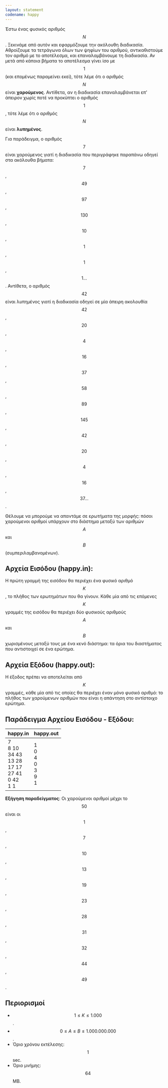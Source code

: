 ```yaml
---
layout: statement
codename: happy
---
```


Έστω ένας φυσικός αριθμός $$N$$. Ξεκινάμε από αυτόν και εφαρμόζουμε την ακόλουθη διαδικασία. Αθροίζουμε τα τετράγωνα όλων των ψηφίων του αριθμού, αντικαθιστούμε τον αριθμό με το αποτέλεσμα, και επαναλαμβάνουμε τη διαδικασία. Αν μετά από κάποια βήματα το αποτέλεσμα γίνει ίσο με $$1$$ (και επομένως παραμείνει εκεί), τότε λέμε ότι ο αριθμός $$N$$ είναι **χαρούμενος**. Αντίθετα, αν η διαδικασία επαναλαμβάνεται επ’ άπειρον χωρίς ποτέ να προκύπτει ο αριθμός $$1$$, τότε λέμε ότι ο αριθμός $$N$$ είναι **λυπημένος**.

Για παράδειγμα, ο αριθμός $$7$$ είναι χαρούμενος γιατί η διαδικασία που περιγράφηκε παραπάνω οδηγεί στα ακόλουθα βήματα: $$7$$, $$49$$, $$97$$, $$130$$, $$10$$, $$1$$, $$1$$, $$1\ldots $$. Αντίθετα, ο αριθμός $$42$$ είναι λυπημένος γιατί η διαδικασία οδηγεί σε μία άπειρη ακολουθία $$42$$, $$20$$, $$4$$, $$16$$, $$37$$, $$58$$, $$89$$, $$145$$, $$42$$, $$20$$, $$4$$, $$16$$, $$37 \ldots $$.

Θέλουμε να μπορούμε να απαντάμε σε ερωτήματα της μορφής: πόσοι χαρούμενοι αριθμοί υπάρχουν στο διάστημα μεταξύ των αριθμών $$A$$ και $$B$$ (συμπεριλαμβανομένων).

## Αρχεία Εισόδου (happy.in):

Η πρώτη γραμμή της εισόδου θα περιέχει ένα φυσικό αριθμό $$K$$, το πλήθος των ερωτημάτων που θα γίνουν. Κάθε μία από τις επόμενες $$K$$ γραμμές της εισόδου θα περιέχει δύο φυσικούς αριθμούς $$A$$ και $$B$$ χωρισμένους μεταξύ τους με ένα κενό διάστημα: τα όρια του διαστήματος που αντιστοιχεί σε ένα ερώτημα.

## Αρχεία Εξόδου (happy.out):

Η έξοδος πρέπει να αποτελείται από $$K$$ γραμμές, κάθε μία από τις οποίες θα περιέχει έναν μόνο φυσικό αριθμό: το πλήθος των χαρούμενων αριθμών που είναι η απάντηση στο αντίστοιχο ερώτημα.

## Παράδειγμα Αρχείου Εισόδου - Εξόδου:

| **happy.in**      | **happy.out** |
| :--- | :--- |
| 7<br>8 10<br>34 43<br>13 28<br>17 17<br>27 41<br>0 42<br>1 1 | 1<br>0<br>4<br>0<br>3<br>9<br>1 |


**Εξήγηση παραδείγματος**: Οι χαρούμενοι αριθμοί μέχρι το $$50$$ είναι οι $$1$$, $$7$$, $$10$$, $$13$$, $$19$$, $$23$$, $$28$$, $$31$$, $$32$$, $$44$$, $$49$$.

## Περιορισμοί

 - $$1 \leq K \leq 1.000$$.
 - $$0 \leq A \leq B \leq 1.000.000.000$$.
 - Όριο χρόνου εκτέλεσης: $$1$$ sec.
 - Όριο μνήμης: $$64$$ MB.
